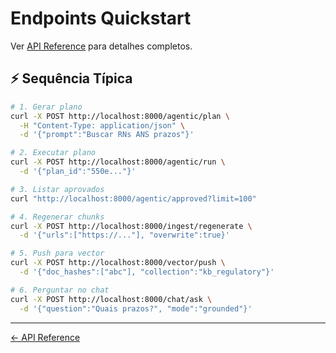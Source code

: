 <!-- SPDX-License-Identifier: MIT | (c) 2025 Leopoldo Carvalho Correia de Lima -->

# Endpoints Quickstart

Ver [API Reference](API_REFERENCE.md) para detalhes completos.

## ⚡ Sequência Típica

```bash
# 1. Gerar plano
curl -X POST http://localhost:8000/agentic/plan \
  -H "Content-Type: application/json" \
  -d '{"prompt":"Buscar RNs ANS prazos"}'

# 2. Executar plano
curl -X POST http://localhost:8000/agentic/run \
  -d '{"plan_id":"550e..."}'

# 3. Listar aprovados
curl "http://localhost:8000/agentic/approved?limit=100"

# 4. Regenerar chunks
curl -X POST http://localhost:8000/ingest/regenerate \
  -d '{"urls":["https://..."], "overwrite":true}'

# 5. Push para vector
curl -X POST http://localhost:8000/vector/push \
  -d '{"doc_hashes":["abc"], "collection":"kb_regulatory"}'

# 6. Perguntar no chat
curl -X POST http://localhost:8000/chat/ask \
  -d '{"question":"Quais prazos?", "mode":"grounded"}'
```

---

[← API Reference](API_REFERENCE.md)


